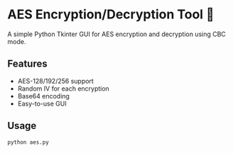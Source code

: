 # AES Encryption/Decryption Tool 🔑

A simple Python Tkinter GUI for AES encryption and decryption using CBC mode.

## Features
- AES-128/192/256 support
- Random IV for each encryption
- Base64 encoding
- Easy-to-use GUI

## Usage
```bash
python aes.py
